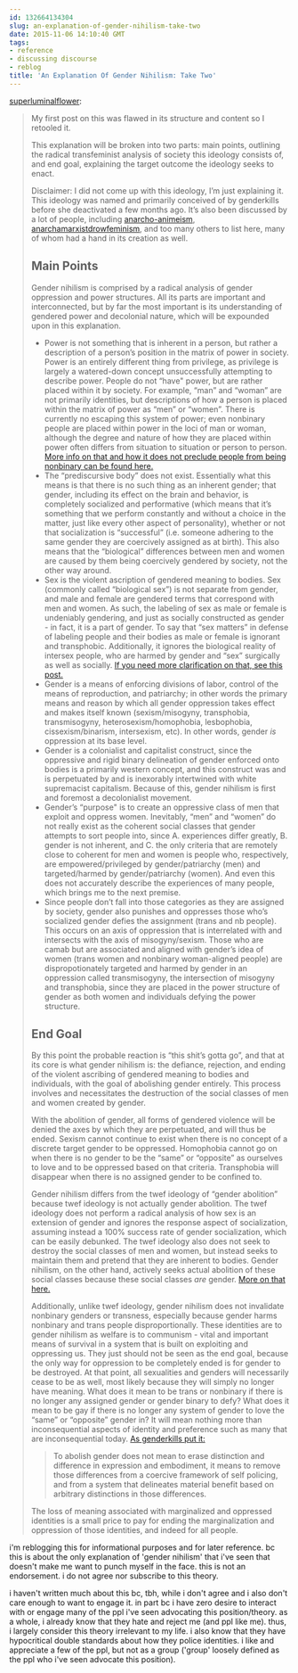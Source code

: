 ```yaml
---
id: 132664134304
slug: an-explanation-of-gender-nihilism-take-two
date: 2015-11-06 14:10:40 GMT
tags:
- reference
- discussing discourse
- reblog
title: 'An Explanation Of Gender Nihilism: Take Two'
---
```

<p><a class="tumblr_blog" href="http://superluminalflower.tumblr.com/post/129590092968">superluminalflower</a>:</p>
<blockquote>
<p>My first post on this was flawed in its structure and content so I retooled it.</p>
<p>This explanation will be broken into two parts: main points, outlining the radical transfeminist analysis of society this ideology consists of, and end goal, explaining the target outcome the ideology seeks to enact.<br></p>
<p>Disclaimer: I did not come up with this ideology, I’m just explaining it. This ideology was named and primarily conceived of by genderkills before she deactivated a few months ago. It’s also been discussed by a lot of people, including <a href="http://tmblr.co/m5T7dFYrOc5dPeHR0pGQBAA">anarcho-animeism</a>, <a href="http://tmblr.co/mH0zZGaa4y5M53nE0jdapvw">anarchamarxistdrowfeminism</a>, and too many others to list here, many of whom had a hand in its creation as well.</p>
<h2><b>Main Points</b></h2>
<p>Gender nihilism is comprised by a radical analysis of gender oppression and power structures. All its parts are important and interconnected, but by far the most important is its understanding of gendered power and decolonial nature, which will be expounded upon in this explanation.</p>
<ul><li>Power is not something that is inherent in a person, but rather a description of a person’s position in the matrix of power in society. Power is an entirely different thing from privilege, as privilege is largely a watered-down concept unsuccessfully attempting to describe power. People do not “have" power, but are rather placed within it by society. For example, “man” and “woman” are not primarily identities, but descriptions of how a person is placed within the matrix of power as “men” or “women”. There is currently no escaping this system of power; even nonbinary people are placed within power in the loci of man or woman, although the degree and nature of how they are placed within power often differs from situation to situation or person to person. <a href="http://superluminalflower.tumblr.com/post/127691375248/do-you-think-that-there-can-be-nonbinary-people">More info on that and how it does not preclude people from being nonbinary can be found here.</a><br></li>
<li>The “prediscursive body” does not exist. Essentially what this means is that there is no such thing as an inherent gender; that gender, including its effect on the brain and behavior, is completely socialized and performative (which means that it’s something that we perform constantly and without a choice in the matter, just like every other aspect of personality), whether or not that socialization is “successful” (i.e. someone adhering to the same gender they are coercively assigned as at birth). This also means that the “biological” differences between men and women are caused by them being coercively gendered by society, not the other way around.<br></li>
<li>Sex is the violent ascription of gendered meaning to bodies. Sex (commonly called “biological sex”) is not separate from gender, and male and female are gendered terms that correspond with men and women. As such, the labeling of sex as male or female is undeniably gendering, and just as socially constructed as gender - in fact, it is a part of gender. To say that “sex matters” in defense of labeling people and their bodies as male or female is ignorant and transphobic. Additionally, it ignores the biological reality of intersex people, who are harmed by gender and “sex” surgically as well as socially. <a href="http://superluminalflower.tumblr.com/post/125973161983/biological-sex-is-socially-constructed">If you need more clarification on that, see this post.</a><br></li>
<li>Gender is a means of enforcing divisions of labor, control of the means of reproduction, and patriarchy; in other words the primary means and reason by which all gender oppression takes effect and makes itself known (sexism/misogyny, transphobia, transmisogyny, heterosexism/homophobia, lesbophobia, cissexism/binarism, intersexism, etc). In other words, gender <i>is</i> oppression at its base level.<br></li>
<li>Gender is a colonialist and capitalist construct, since the oppressive and rigid binary delineation of gender enforced onto bodies is a primarily western concept, and this construct was and is perpetuated by and is inexorably intertwined with white supremacist capitalism. Because of this, gender nihilism is first and foremost a decolonialist movement.<br></li>
<li>Gender’s “purpose" is to create an oppressive class of men that exploit and oppress women. Inevitably, “men” and “women” do not really exist as the coherent social classes that gender attempts to sort people into, since A. experiences differ greatly, B. gender is not inherent, and C. the only criteria that are remotely close to coherent for men and women is people who, respectively, are empowered/privileged by gender/patriarchy (men) and targeted/harmed by gender/patriarchy (women). And even this does not accurately describe the experiences of many people, which brings me to the next premise.<br></li>
<li>Since people don’t fall into those categories as they are assigned by society, gender also punishes and oppresses those who’s socialized gender defies the assignment (trans and nb people). This occurs on an axis of oppression that is interrelated with and intersects with the axis of misogyny/sexism. Those who are camab but are associated and aligned with gender’s idea of women (trans women and nonbinary woman-aligned people) are dispropotionately targeted and harmed by gender in an oppression called transmisogyny, the intersection of misogyny and transphobia, since they are placed in the power structure of gender as both women and individuals defying the power structure.<br></li>
</ul><h2><b>End Goal</b></h2>
<p>By this point the probable reaction is “this shit’s gotta go”, and that at its core is what gender nihilism is: the defiance, rejection, and ending of the violent ascribing of gendered meaning to bodies and individuals, with the goal of abolishing gender entirely. This process involves and necessitates the destruction of the social classes of men and women created by gender.</p>
<p>With the abolition of gender, all forms of gendered violence will be denied the axes by which they are perpetuated, and will thus be ended. Sexism cannot continue to exist when there is no concept of a discrete target gender to be oppressed. Homophobia cannot go on when there is no gender to be the “same” or “opposite” as ourselves to love and to be oppressed based on that criteria. Transphobia will disappear when there is no assigned gender to be confined to.</p>
<p>Gender nihilism differs from the twef ideology of “gender abolition” because twef ideology is not actually gender abolition. The twef ideology does not perform a radical analysis of how sex is an extension of gender and ignores the response aspect of socialization, assuming instead a 100% success rate of gender socialization, which can be easily debunked. The twef ideology also does not seek to destroy the social classes of men and women, but instead seeks to maintain them and pretend that they are inherent to bodies. Gender nihilism, on the other hand, actively seeks actual abolition of these social classes because these social classes <i>are</i> gender. <a href="http://superluminalflower.tumblr.com/post/127700932418/im-curious-how-gender-abolition-works-without-the">More on that here.</a></p>
<p>Additionally, unlike twef ideology, gender nihilism does not invalidate nonbinary genders or transness, especially because gender harms nonbinary and trans people disproportionally. These identities are to gender nihilism as welfare is to communism - vital and important means of survival in a system that is built on exploiting and oppressing us. They just should not be seen as the end goal, because the only way for oppression to be completely ended is for gender to be destroyed. At that point, all sexualities and genders will necessarily cease to be as well, most likely because they will simply no longer have meaning. What does it mean to be trans or nonbinary if there is no longer any assigned gender or gender binary to defy? What does it mean to be gay if there is no longer any system of gender to love the “same” or “opposite” gender in? It will mean nothing more than inconsequential aspects of identity and preference such as many that are inconsequential today. <a href="http://superluminalflower.tumblr.com/post/127700662448/genderkills-to-abolish-gender-does-not-mean-to">As genderkills put it:</a></p>
<blockquote><p>To abolish gender does not mean to erase distinction and difference in expression and embodiment, it means to remove those differences from a coercive framework of self policing, and from a system that delineates material benefit based on arbitrary distinctions in those differences. </p></blockquote>
<p>The loss of meaning associated with marginalized and oppressed identities is a small price to pay for ending the marginalization and oppression of those identities, and indeed for all people.</p>
</blockquote>

i'm reblogging this for informational purposes and for later reference. bc this is about the only explanation of 'gender nihilism' that i've seen that doesn't make me want to punch myself in the face. this is not an endorsement. i do not agree nor subscribe to this theory.

i haven't written much about this bc, tbh, while i don't agree and i also don't care enough to want to engage it. in part bc i have zero desire to interact with or engage many of the ppl i've seen advocating this position/theory. as a whole, i already know that they hate and reject me (and ppl like me). thus, i largely consider this theory irrelevant to my life. i also know that they have hypocritical double standards about how they police identities. i like and appreciate a few of the ppl, but not as a group ('group' loosely defined as the ppl who i've seen advocate this position).